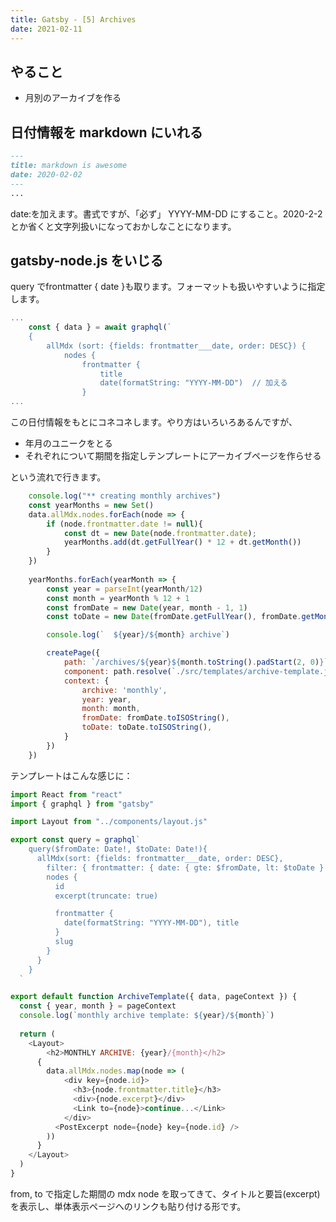 ```yaml
---
title: Gatsby - [5] Archives
date: 2021-02-11
---
```


## やること

- 月別のアーカイブを作る

## 日付情報を markdown にいれる

```md:title:content/awesome.md
---
title: markdown is awesome
date: 2020-02-02
---
...
```

date:を加えます。書式ですが、「必ず」 YYYY-MM-DD にすること。2020-2-2 とか省くと文字列扱いになっておかしなことになります。

## gatsby-node.js をいじる

query でfrontmatter { date }も取ります。フォーマットも扱いやすいように指定します。

```js:gatsby-node.js
...
    const { data } = await graphql(`
    {
        allMdx (sort: {fields: frontmatter___date, order: DESC}) {
            nodes {
                frontmatter {
                    title
                    date(formatString: "YYYY-MM-DD")  // 加える
                }
...                
```
この日付情報をもとにコネコネします。やり方はいろいろあるんですが、

- 年月のユニークをとる
- それぞれについて期間を指定しテンプレートにアーカイブページを作らせる

という流れで行きます。

```js:gatsby-node.js
    console.log("** creating monthly archives")
    const yearMonths = new Set()
    data.allMdx.nodes.forEach(node => {
        if (node.frontmatter.date != null){
            const dt = new Date(node.frontmatter.date);
            yearMonths.add(dt.getFullYear() * 12 + dt.getMonth())
        }
    })
    
    yearMonths.forEach(yearMonth => {
        const year = parseInt(yearMonth/12)
        const month = yearMonth % 12 + 1
        const fromDate = new Date(year, month - 1, 1)
        const toDate = new Date(fromDate.getFullYear(), fromDate.getMonth() + 1)

        console.log(`  ${year}/${month} archive`)

        createPage({
            path: `/archives/${year}${month.toString().padStart(2, 0)}`,
            component: path.resolve(`./src/templates/archive-template.js`),
            context: {
                archive: 'monthly',
                year: year,
                month: month,
                fromDate: fromDate.toISOString(),
                toDate: toDate.toISOString(),
            }
        })
    })    
```

テンプレートはこんな感じに：

```js:title=src/templates/archive-template.js
import React from "react"
import { graphql } from "gatsby"

import Layout from "../components/layout.js"

export const query = graphql`
    query($fromDate: Date!, $toDate: Date!){        
      allMdx(sort: {fields: frontmatter___date, order: DESC},
        filter: { frontmatter: { date: { gte: $fromDate, lt: $toDate } }} ) {
        nodes { 
          id
          excerpt(truncate: true)

          frontmatter {
            date(formatString: "YYYY-MM-DD"), title
          }        
          slug
        }
      }
    }
  `

export default function ArchiveTemplate({ data, pageContext }) {
  const { year, month } = pageContext
  console.log(`monthly archive template: ${year}/${month}`)
  
  return (
    <Layout>
        <h2>MONTHLY ARCHIVE: {year}/{month}</h2>
      {
        data.allMdx.nodes.map(node => (
            <div key={node.id}>
              <h3>{node.frontmatter.title}</h3>
              <div>{node.excerpt}</div>
              <Link to={node}>continue...</Link>
            </div>
          <PostExcerpt node={node} key={node.id} />
        ))
      }
    </Layout>
  )
}
```

from, to で指定した期間の mdx node を取ってきて、タイトルと要旨(excerpt)を表示し、単体表示ページへのリンクも貼り付ける形です。



